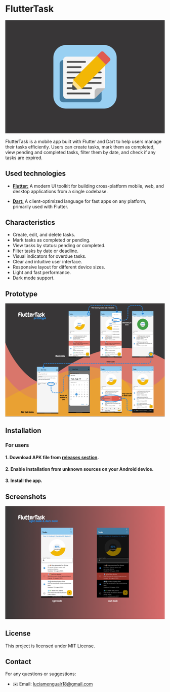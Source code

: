 # FlutterTask

<p align="center">
  <img src="assets/documentation/FlutterTask_Logo.png" alt="FlutterTask Logo" />
</p>

FlutterTask is a mobile app built with Flutter and Dart to help users manage their tasks efficiently. Users can create tasks, mark them as completed, view pending and completed tasks, filter them by date, and check if any tasks are expired.

## Used technologies

- [**Flutter:**](https://flutter.dev/) A modern UI toolkit for building cross-platform mobile, web, and desktop applications from a single codebase.

- [**Dart:**](https://dart.dev/) A client-optimized language for fast apps on any platform, primarily used with Flutter.

## Characteristics

- Create, edit, and delete tasks.
- Mark tasks as completed or pending.
- View tasks by status: pending or completed.
- Filter tasks by date or deadline.
- Visual indicators for overdue tasks.
- Clear and intuitive user interface.
- Responsive layout for different device sizes.
- Light and fast performance.
- Dark mode support.

## Prototype

<p align="center">
  <img src="assets/documentation/FlutterTask_Prototype.png" alt="FlutterTask Prototype" />
</p>

## Installation

### For users

#### 1. Download APK file from [releases section](https://github.com/PneumaCore/FlutterTask/releases).

#### 2. Enable installation from unknown sources on your Android device.

#### 3. Install the app.

## Screenshots

<p align="center">
  <img src="assets/documentation/FlutterTask_Screenshots.png" alt="FlutterTask Screenshots" />
</p>

## License

This project is licensed under MIT License.

## Contact

For any questions or suggestions:

- ✉️ Email: luciamengualr18@gmail.com
